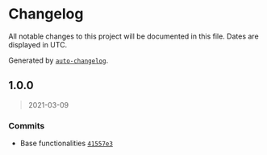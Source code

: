 # Changelog

All notable changes to this project will be documented in this file. Dates are displayed in UTC.

Generated by [`auto-changelog`](https://github.com/CookPete/auto-changelog).

## 1.0.0

> 2021-03-09

### Commits

-   Base functionalities [`41557e3`](https://github.com/cebreus/gulp-devstack/commit/41557e33f72dce6e001833d45d8cea448ba17351)
